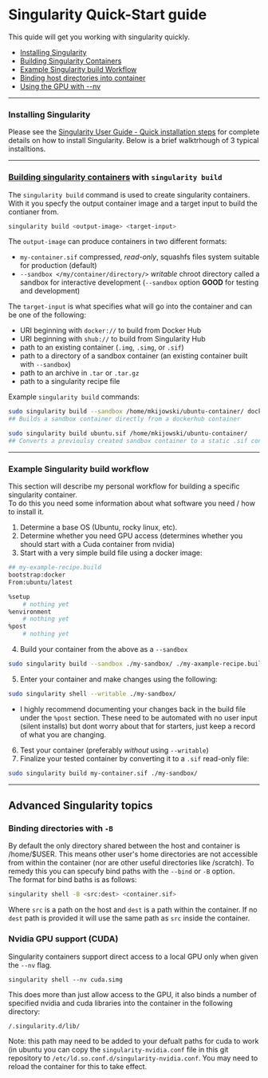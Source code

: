 # Singularity Quick-Start guide
This quide will get you working with singularity quickly.

* [Installing Singularity](#installing-singularity)
* [Building Singularity Containers](#building-singularity-containers-with-singularity-build)
* [Example Singularity build Workflow](#example-singularity-build-workflow)
* [Binding host directories into container](#binding-directories-with--b)
* [Using the GPU with --nv](#nvidia-gpu-support-cuda)

---

### Installing Singularity

Please see the [Singularity User Guide - Quick installation steps](https://docs.sylabs.io/guides/latest/user-guide/quick_start.html#quick-installation-steps) for complete details on how to install Singularity.  Below is a brief walktrhough of 3 typical installtions.

---

### [Building singularity containers](https://docs.sylabs.io/guides/latest/user-guide/build_a_container.html) with `singularity build`

The `singularity build` command is used to create singularity containers.  With it you specfy the output container image and a target input to build the contianer from.

```bash
singularity build <output-image> <target-input>
```

The `output-image` can produce containers in two different formats:
* `my-container.sif` compressed, *read-only*, squashfs files system suitable for production (default)
* `--sandbox </my/container/directory/>` *writable* chroot directory called a sandbox for interactive development (`--sandbox` option **GOOD** for testing and development)

The `target-input` is what specifies what will go into the container and can be one of the following:

* URI beginning with `docker://` to build from Docker Hub
* URI beginning with `shub://` to build from Singularity Hub
* path to an existing container (`.img`, `.simg`, or `.sif`)
* path to a directory of a sandbox container (an existing container built with `--sandbox`)
* path to an archive in `.tar` or `.tar.gz`
* path to a singularity recipe file

Example `singularity build` commands:

```bash
sudo singularity build --sandbox /home/mkijowski/ubuntu-container/ docker://ubuntu
## Builds a sandbox container directly from a dockerhub container

sudo singularity build ubuntu.sif /home/mkijowski/ubuntu-container/
## Converts a previoulsy created sandbox container to a static .sif containter
```

---

### Example Singularity build workflow

This section will describe my personal workflow for building a specific singularity container.  
To do this you need some information about what software you need / how to install it.

1. Determine a base OS (Ubuntu, rocky linux, etc).
2. Determine whether you need GPU access (determines whether you should start with a Cuda container from nvidia)
3. Start with a very simple build file using a docker image:
```bash
## my-example-recipe.build
bootstrap:docker
From:ubuntu/latest

%setup
	# nothing yet
%environment
	# nothing yet
%post 
	# nothing yet
```
4. Build your container from the above as a `--sandbox`
```bash
sudo singularity build --sandbox ./my-sandbox/ ./my-axample-recipe.build
```
5. Enter your container and make changes using the following:
```bash
sudo singularity shell --writable ./my-sandbox/
```
  * I highly recommend documenting your changes back in the build file under the `%post` section.
    These need to be automated with no user input (silent installs) but dont worry about that for starters, just keep a
    record of what you are changing.
6. Test your container (preferably *without* using `--writable`)
7. Finalize your tested container by converting it to a `.sif` read-only file:
```bash
sudo singularity build my-container.sif ./my-sandbox/
```

---

## Advanced Singularity topics

### Binding directories with `-B`

By default the only directory shared between the host and container is /home/$USER.  This means other user's home directories are not accessible from within the container (nor are other useful directories like /scratch).
To remedy this you can specufy bind paths with the `--bind` or `-B` option.  
The format for bind baths is as follows:

```bash
singularity shell -B <src:dest> <container.sif>
```

Where `src` is a path on the host and `dest` is a path within the container.  If no `dest` path is provided it will use the same path as `src` inside the container.

### Nvidia GPU support (CUDA)

Singularity containers support direct access to a local GPU only when given the `--nv` flag.
```
singularity shell --nv cuda.simg
```
This does more than just allow access to the GPU, it also binds a number of specified nvidia and cuda libraries into the container in the following directory:
```
/.singularity.d/lib/
```
Note: this path may need to be added to your defualt paths for cuda to work (in ubuntu you can copy the `singularity-nvidia.conf` file in this git repository to `/etc/ld.so.conf.d/singularity-nvidia.conf`.  You may need to reload the container for this to take effect.


